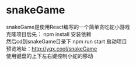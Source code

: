 # snakeGame
snakeGame是使用React编写的一个简单贪吃蛇小游戏
<br/>
克隆项目后先：
npm install 安装依赖
<br/>
然后cd到snakeGame目录下
npm run start 启动项目
<br/>
预览地址：http://yqx.cool/snakeGame
<br/>
使用键盘的上下左右键控制小蛇的移动
